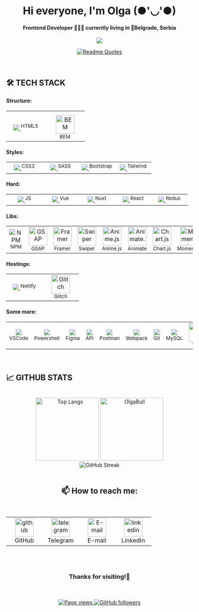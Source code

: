 <h1 align="center">Hi everyone, I'm Olga (●'◡'●)</h1>
<h4 align="center">Frontend Developer 👩🏻‍💻 currently living in 📍Belgrade, Serbia</h4>
<p align="center">
  <a href="https://git.io/typing-svg">
    <img src="https://readme-typing-svg.herokuapp.com?font=Montserrat&weight=600&size=24&pause=2000&color=FF7BC9&vCenter=true&width=500&lines=Welcome+To+OlgaBuLL's+Github+Profile%E2%9D%A3"/>
  </a>
<p/>

<p align="center">
  <a href="https://github.com/piyushsuthar/github-readme-quotes">
    <img src="https://quotes-github-readme.vercel.app/api?type=horizontal&theme=dracula&hide_border=true&border_radius=15" alt="Readme Quotes"/>
  </a>
<p/>

<br>

## 🛠 TECH STACK
#### Structure:

<table >
  <tr>
    <td align="center" width="82" height="82" style="padding: 7px 12px 0px">
      <a href="https://skillicons.dev">
        <img src="https://skillicons.dev/icons?i=html" />
      </a>
      <sup>HTML5</sup>
     </td>
    <td align="center" width="82" height="82" style="padding: 7px 12px 0px">
      <img src='https://github.com/OlgaBuLL/OlgaBuLL/assets/108359930/1789f533-4739-47c1-b397-0fcb6af8db49' alt='BEM' width="50" />
      <sup>BEM</sup>
     </td>
  </tr>
</table>

#### Styles:

<table>
  <tr>
    <td align="center" width="82">
      <a href="https://skillicons.dev">
        <img src="https://skillicons.dev/icons?i=css" />
      </a>
       <sup>CSS3</sup>
     </td>
    <td align="center" width="82">
      <a href="https://skillicons.dev">
        <img src="https://skillicons.dev/icons?i=sass" />
      </a>
      <sup>SASS</sup>
     </td>
    <td align="center" width="82">
      <a href="https://skillicons.dev">
        <img src="https://skillicons.dev/icons?i=bootstrap" />
      </a>
      <sup>Bootstrap</sup>
     </td>
    <td align="center" width="82">
      <a href="https://skillicons.dev">
        <img src="https://skillicons.dev/icons?i=tailwind" />
      </a>
      <sup>Tailwind</sup>
     </td>
  </tr>
</table>

#### Hard:

<table>
  <tr>
    <td align="center" width="82">
      <a href="https://skillicons.dev">
        <img src="https://skillicons.dev/icons?i=js" />
      </a>
      <sup>JS</sup>  
     </td>
    <td align="center" width="82">
      <a href="https://skillicons.dev">
        <img src="https://skillicons.dev/icons?i=vue" />
      </a>
      <sup>Vue</sup>
     </td>
    <td align="center" width="82">
      <a href="https://skillicons.dev">
        <img src="https://skillicons.dev/icons?i=nuxt" />
      </a>
      <sup>Nuxt</sup>
     </td>
    <td align="center" width="82">
      <a href="https://skillicons.dev">
        <img src="https://skillicons.dev/icons?i=react" />
      </a>
      <sup>React</sup>
     </td>
    <td align="center" width="82">
      <a href="https://skillicons.dev">
        <img src="https://skillicons.dev/icons?i=redux" />
      </a>
      <sup>Redux</sup>
     </td>
  </tr>
</table>

#### Libs:

<table>  
  <tr>
    <td align="center" width="82">
      <img src='https://github.com/OlgaBuLL/OlgaBuLL/assets/108359930/58805095-0588-44a2-9fc3-08050a0c23b1' alt='NPM' />
      <sup>NPM</sup>
     </td>
    <td align="center" width="82">
      <img src='https://github.com/OlgaBuLL/OlgaBuLL/assets/108359930/2cec7e00-7deb-4db0-88c0-5aa3e517787c' alt='GSAP' width="50" />
      <sup>GSAP</sup>
     </td>
    <td align="center" width="82">
      <img src='https://github.com/OlgaBuLL/OlgaBuLL/assets/108359930/a5798814-04d2-423b-be7a-55f9ad78c5a8' alt='Framer' width="50" />
      <sup>Framer</sup>
     </td>
    <td align="center" width="82">
      <img src='https://github.com/OlgaBuLL/OlgaBuLL/assets/108359930/73add1aa-168b-4430-86d7-f7a697cf640c' alt='Swiper' width="50" />
      <sup>Swiper</sup>
     </td>
    <td align="center" width="82">
      <img src='https://github.com/OlgaBuLL/OlgaBuLL/assets/108359930/bc50dfc4-5418-42cb-9f8c-a8bba0eefbfa' alt='Anime.js' width="50" />
      <sup>Anime.js</sup>
     </td>
    <td align="center" width="82">
      <img src='https://github.com/OlgaBuLL/OlgaBuLL/assets/108359930/963882f5-c95a-417d-ac52-ad74bb04295c' alt='Animate.css' width="50" />
      <sup>Animate</sup>
     </td>
    <td align="center" width="82">
      <img src='https://github.com/OlgaBuLL/OlgaBuLL/assets/108359930/0420ed98-4984-4372-8b42-a7002b834250' alt='Chart.js' width="50" />
      <sup>Chart.js</sup>
     </td>
     <td align="center" width="82">
      <img src='https://github.com/OlgaBuLL/OlgaBuLL/assets/108359930/bbaaa8e1-1e62-4078-bc6d-9b8f1288da9f' alt='Moment.js' width="50" />
      <sup>Moment.js</sup>
     </td>
  </tr>
</table>

#### Hostings:

  <table>
  <tr>
    <td align="center" width="82">
      <a href="https://skillicons.dev">
        <img src="https://skillicons.dev/icons?i=netlify" />
      </a>
      <sup>Netlify</sup>
     </td>
    <td align="center" width="82">
      <img src='https://github.com/OlgaBuLL/OlgaBuLL/assets/108359930/4e3d0368-6e0a-45c4-8d74-f16b52a9b0ad' alt='Glitch' width="50" />
      <sup>Glitch</sup>
     </td>
  </tr>
</table>

#### Some more:

<table>
  <tr>
    <td align="center" width="82">
      <a href="https://skillicons.dev">
        <img src="https://skillicons.dev/icons?i=vscode" />
      </a>
      <sup>VSCode</sup>
     </td>
    <td align="center" width="82">
      <a href="https://skillicons.dev">
        <img src="https://skillicons.dev/icons?i=powershell" />
      </a>
      <sup>Powershell</sup>
     </td>
    <td align="center" width="82">
      <a href="https://skillicons.dev">
        <img src="https://skillicons.dev/icons?i=figma" />
      </a>
      <sup>Figma</sup>
     </td>
    <td align="center" width="82">
      <a href="https://skillicons.dev">
        <img src="https://skillicons.dev/icons?i=fastapi" />
      </a>
      <sup>API</sup>
     </td>
    <td align="center" width="82">
      <a href="https://skillicons.dev">
        <img src="https://skillicons.dev/icons?i=postman" />
      </a>
      <sup>Postman</sup>
     </td>
    <td align="center" width="82">
      <a href="https://skillicons.dev">
        <img src="https://skillicons.dev/icons?i=webpack" />
      </a>
      <sup>Webpack</sup>
     </td>
    <td align="center" width="82">
      <a href="https://skillicons.dev">
        <img src="https://skillicons.dev/icons?i=git" />
      </a>
      <sup>Git</sup>
     </td>
     <td align="center" width="82">
      <a href="https://skillicons.dev">
        <img src="https://skillicons.dev/icons?i=mysql" />
      </a>
       <sup>MySQL</sup>
     </td>
    <td align="center" width="82">
      <img src='https://github.com/OlgaBuLL/OlgaBuLL/assets/108359930/f35b3711-e55c-498c-89ef-0737af312601' alt='Trello' width="50" />
      <sup>Trello</sup>
     </td>
  </tr>
</table>

<br>

## 📈 GITHUB STATS
<br>
<div align="center">
  <img height="170" src='https://github-readme-stats.vercel.app/api/top-langs/?username=OlgaBuLL&langs_count=8&layout=compact&theme=omni&hide_border=true&border_radius=15' alt='Top Langs' />
  <img height="170" src='https://github-readme-stats.vercel.app/api?username=OlgaBuLL&show_icons=true&theme=omni&hide_border=true&border_radius=15' alt='OlgaBull's GitHub stats' />
  <br>
  <img src='https://streak-stats.demolab.com?user=OlgaBull&theme=sunset-gradient&hide_border=true&border_radius=15' alt='GitHub Streak' />
</div>

<br>

<h2 align="center">📫 How to reach me:</h2> 
<br>
<table align="center">
  <tr>
    <td align="center" width="82">
      <a href="https://github.com/OlgaBuLL">
        <img src='https://cdn.jsdelivr.net/npm/simple-icons@3.0.1/icons/github.svg' alt='github' width="50" />
      </a><br>GitHub
     </td>
    <td align="center" width="82">
      <a href="https://t.me/bio_ol23">
        <img src='https://cdn.jsdelivr.net/npm/simple-icons@3.0.1/icons/telegram.svg' alt='telegram' width="50" />
      </a><br>Telegram
     </td>
    <td align="center" width="82">
      <a href="mailto:oska43@mail.ru">
       <img src='https://cdn.jsdelivr.net/npm/simple-icons@3.0.1/icons/mail-dot-ru.svg' alt='E-mail' width="50" />
      </a><br>E-mail
     </td>
    <td align="center" width="82">
      <a href="https://www.linkedin.com/in/olga-bulgakova-014254243/">
       <img src='https://cdn.jsdelivr.net/npm/simple-icons@3.0.1/icons/linkedin.svg' alt='linkedin' width="50" />
      </a><br>LinkedIn
     </td>
  </tr>
</table>

</br>
</br>

<h3 align="center">Thanks for visiting!🦔</h3>

</br>

<div align="center"><br>
<a href="https://github.com/OlgaBuLL/OlgaBuLL">
    <img src="https://komarev.com/ghpvc/?username=OlgaBuLL&color=red" alt="Page views" />
  </a>
 <a href="https://github.com/OlgaBuLL?tab=followers">
    <img src="https://img.shields.io/github/followers/OlgaBull?color=pink&logo=github" alt="GitHub followers">
  </a>
</div>
